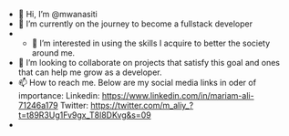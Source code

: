 - 👋 Hi, I’m @mwanasiti
- 🌱 I’m currently on the journey to become a fullstack developer 
- - 👀 I’m interested in using the skills I acquire to better the society around me. 
- 💞️ I’m looking to collaborate on projects that satisfy this goal and ones that can help me grow as a developer.
- 📫 How to reach me. Below are my social media links in oder of importance:
Linkedin: https://www.linkedin.com/in/mariam-ali-71246a179
Twitter: https://twitter.com/m_aliy_?t=t89R3Ug1Fv9gx_T8l8DKvg&s=09
- 

<!---
mwanasiti/mwanasiti is a ✨ special ✨ repository because its `README.md` (this file) appears on your GitHub profile.
You can click the Preview link to take a look at your changes.
--->
